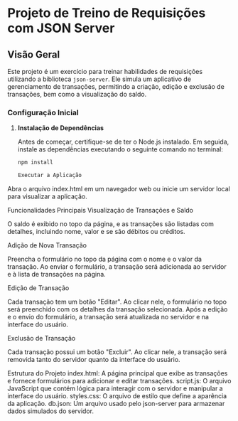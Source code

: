 # Projeto de Treino de Requisições com JSON Server

## Visão Geral

Este projeto é um exercício para treinar habilidades de requisições utilizando a biblioteca `json-server`. Ele simula um aplicativo de gerenciamento de transações, permitindo a criação, edição e exclusão de transações, bem como a visualização do saldo.

### Configuração Inicial

1. **Instalação de Dependências**

   Antes de começar, certifique-se de ter o Node.js instalado. Em seguida, instale as dependências executando o seguinte comando no terminal:

   ```bash
   npm install

   Executar a Aplicação

Abra o arquivo index.html em um navegador web ou inicie um servidor local para visualizar a aplicação.

Funcionalidades Principais
Visualização de Transações e Saldo

O saldo é exibido no topo da página, e as transações são listadas com detalhes, incluindo nome, valor e se são débitos ou créditos.

Adição de Nova Transação

Preencha o formulário no topo da página com o nome e o valor da transação. Ao enviar o formulário, a transação será adicionada ao servidor e à lista de transações na página.

Edição de Transação

Cada transação tem um botão "Editar". Ao clicar nele, o formulário no topo será preenchido com os detalhes da transação selecionada. Após a edição e o envio do formulário, a transação será atualizada no servidor e na interface do usuário.

Exclusão de Transação

Cada transação possui um botão "Excluir". Ao clicar nele, a transação será removida tanto do servidor quanto da interface do usuário.

Estrutura do Projeto
index.html: A página principal que exibe as transações e fornece formulários para adicionar e editar transações.
script.js: O arquivo JavaScript que contém lógica para interagir com o servidor e manipular a interface do usuário.
styles.css: O arquivo de estilo que define a aparência da aplicação.
db.json: Um arquivo usado pelo json-server para armazenar dados simulados do servidor.

